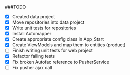 ###TODO

- [x] Created data project
- [x] Move repositories into data project
- [x] Write unit tests for repositories
- [x] Install Automapper
- [x] Create appropriate config class in App_Start
- [x] Create ViewModels and map them to entities (product)
- [ ] Finish writing unit tests for web project
- [x] Refactor failing tests
- [x] Fix broken Autofac reference to PusherService
- [ ] Fix pusher ajax call
